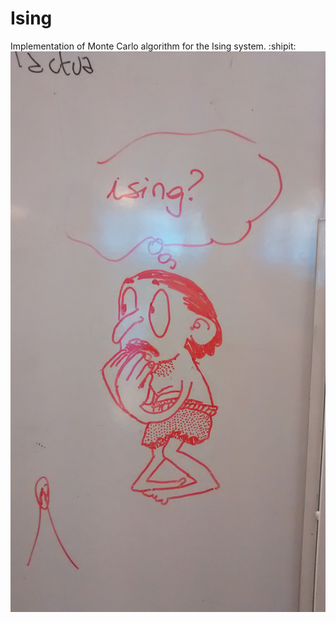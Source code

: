 # Ising 
Implementation of Monte Carlo algorithm for the Ising system.  :shipit:
![Esto era una foto de miedo](/img/miedo.jpg "o")
